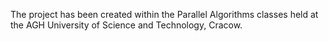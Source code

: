 The project has been created within the Parallel Algorithms classes held at the AGH University of Science and Technology, Cracow.